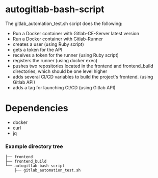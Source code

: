 # autogitlab-bash-script

The gitlab_automation_test.sh script does the following:
- Run a Docker container with Gitlab-CE-Server latest version
- Run a Docker container with Gitlab-Runner
- creates a user (using Ruby script)
- gets a token for the API
- receives a token for the runner (using Ruby script)
- registers the runner (using docker exec)
- pushes two repositories located in the frontend and frontend_build directories, which should be one level higher
- adds several CI/CD variables to build the project's frontend. (using Gitlab API)
- adds a tag for launching CI/CD (using Gitlab API)

# Dependencies 
- docker
- curl
- jq

### Example directory tree
```
├── frontend
├── frontend_build
└── autogitlab-bash-script
    ├── gitlab_automation_test.sh
